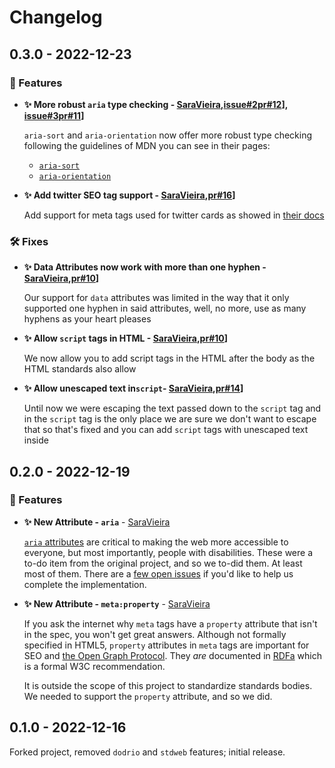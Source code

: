 # Changelog

## 0.3.0 - 2022-12-23

### 🎁 Features

- **✨ More robust `aria` type checking - [SaraVieira],[issue#2](https://github.com/axodotdev/axohtml/issues/2)[pr#12](https://github.com/axodotdev/axohtml/pull/12)], [issue#3](https://github.com/axodotdev/axohtml/issues/3)[pr#11](https://github.com/axodotdev/axohtml/pull/11)]**

  `aria-sort` and `aria-orientation` now offer more robust type checking following the guidelines of MDN you can see in their pages:

  - [`aria-sort`](https://developer.mozilla.org/en-US/docs/Web/Accessibility/ARIA/Attributes/aria-sort)
  - [`aria-orientation`](https://developer.mozilla.org/en-US/docs/Web/Accessibility/ARIA/Attributes/aria-orientation)

- **✨ Add twitter SEO tag support - [SaraVieira],[pr#16](https://github.com/axodotdev/axohtml/pull/16)]**

  Add support for meta tags used for twitter cards as showed in [their docs](https://developer.twitter.com/en/docs/twitter-for-websites/cards/overview/markup)

### 🛠️ Fixes

- **✨ Data Attributes now work with more than one hyphen - [SaraVieira],[pr#10](https://github.com/axodotdev/axohtml/pull/10)]**

  Our support for `data` attributes was limited in the way that it only supported one hyphen in said attributes, well, no more, use as many hyphens as your heart pleases

- **✨ Allow `script` tags in HTML - [SaraVieira],[pr#10](https://github.com/axodotdev/axohtml/pull/10)]**

  We now allow you to add script tags in the HTML after the body as the HTML standards also allow

- **✨ Allow unescaped text in`script`- [SaraVieira],[pr#14](https://github.com/axodotdev/axohtml/pull/14)]**

  Until now we were escaping the text passed down to the `script` tag and in the `script` tag is the only place we are sure we don't want to escape that so that's fixed and you can add `script` tags with unescaped text inside

## 0.2.0 - 2022-12-19

### 🎁 Features

- **✨ New Attribute - `aria`** - [SaraVieira]

  [`aria` attributes] are critical to making the web more accessible to
  everyone, but most importantly, people with disabilities. These were a to-do
  item from the original project, and so we to-did them. At least most of
  them. There are a [few open issues] if you'd like to help us complete the
  implementation.

[`aria` attributes]: https://developer.mozilla.org/en-US/docs/Web/Accessibility/ARIA
[few open issues]: https://github.com/axodotdev/axohtml/issues?q=is%3Aissue+is%3Aopen+aria

- **✨ New Attribute - `meta:property`** - [SaraVieira]

  If you ask the internet why `meta` tags have a `property` attribute that
  isn't in the spec, you won't get great answers. Although not formally
  specified in HTML5, `property` attributes in `meta` tags are important for
  SEO and [the Open Graph Protocol]. They _are_ documented in [RDFa] which is
  a formal W3C recommendation.

  It is outside the scope of this project to standardize standards bodies. We
  needed to support the `property` attribute, and so we did.

[saravieira]: https://github.com/SaraVieira
[the open graph protocol]: https://ogp.me/
[rdfa]: https://en.wikipedia.org/wiki/RDFa

## 0.1.0 - 2022-12-16

Forked project, removed `dodrio` and `stdweb` features; initial release.
